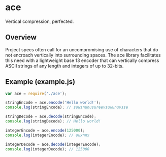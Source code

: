 # ace
Vertical compression, perfected.

## Overview
Project specs often call for an uncompromising use of characters that do not encroach vertically into surrounding spaces. The ace library facilitates this need with a lightweight base 13 encoder that can vertically compress ASCII strings of any length and integers of up to 32-bits.

## Example (example.js)

```javascript
var ace = require('./ace');

stringEncode = ace.encode('Hello world!');
console.log(stringEncode); // sowsnunusureevsuwunuvsse

stringDecode = ace.decode(stringEncode);
console.log(stringDecode); // Hello world!

integerEncode = ace.encode(125000);
console.log(integerEncode); // ouxnnx

integerDecode = ace.decode(integerEncode);
console.log(integerDecode); // 125000
```